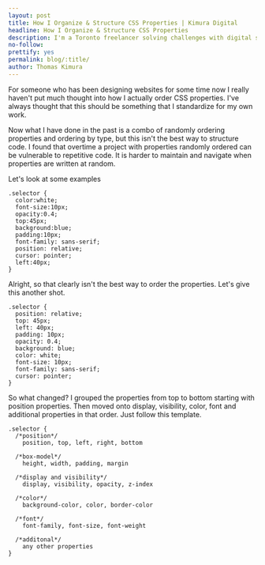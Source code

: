 ```yaml
---
layout: post
title: How I Organize & Structure CSS Properties | Kimura Digital
headline: How I Organize & Structure CSS Properties
description: I'm a Toronto freelancer solving challenges with digital solutions. I build websites & help businesses grow.
no-follow:
prettify: yes
permalink: blog/:title/
author: Thomas Kimura
---
```


<p class="text-big">
  For someone who has been designing websites for some time now I really haven't put much thought into how I actually order CSS properties. I've always thought that this should be something that I standardize for my own work.
</p>

Now what I have done in the past is a combo of randomly ordering properties and ordering by type, but this isn't the best way to structure code. I found that overtime a project with properties randomly ordered can be vulnerable to repetitive code. It is harder to maintain and navigate when properties are written at random.

Let's look at some examples

<pre><code class="css">.selector {
  color:white;
  font-size:10px;
  opacity:0.4;
  top:45px;
  background:blue;
  padding:10px;
  font-family: sans-serif;
  position: relative;
  cursor: pointer;
  left:40px;
}
</code></pre>


Alright, so that clearly isn't the best way to order the properties. Let's give this another shot.

<pre><code class="css">.selector {
  position: relative;
  top: 45px;
  left: 40px;
  padding: 10px;
  opacity: 0.4;
  background: blue;
  color: white;
  font-size: 10px;
  font-family: sans-serif;
  cursor: pointer;
}
</code></pre>

So what changed? I grouped the properties from top to bottom starting with position properties. Then moved onto display, visibility, color, font and additional properties in that order. Just follow this template.

<pre><code class="css">.selector {
  /*position*/
    position, top, left, right, bottom

  /*box-model*/
    height, width, padding, margin

  /*display and visibility*/
    display, visibility, opacity, z-index

  /*color*/
    background-color, color, border-color

  /*font*/
    font-family, font-size, font-weight

  /*additonal*/
    any other properties
}
</code></pre>
